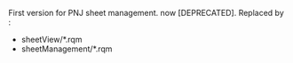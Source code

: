 First version for PNJ sheet management. now [DEPRECATED].
Replaced by :
- sheetView/*.rqm
- sheetManagement/*.rqm
